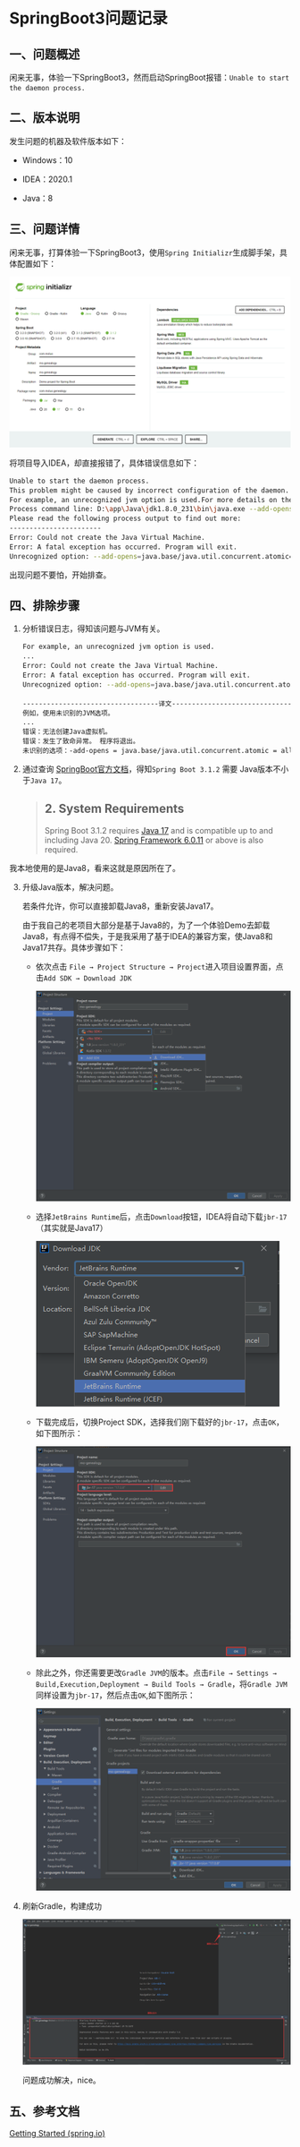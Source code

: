 # SpringBoot3问题记录

## 一、问题概述

闲来无事，体验一下SpringBoot3，然而启动SpringBoot报错：`Unable to start the daemon process.`

## 二、版本说明

发生问题的机器及软件版本如下：

- Windows：10

- IDEA：2020.1

- Java：8

## 三、问题详情

闲来无事，打算体验一下SpringBoot3，使用`Spring Initializr`生成脚手架，具体配置如下：

![image-20230809202010171](media/SpringBoot/image-20230809202010171.png)

将项目导入IDEA，却直接报错了，具体错误信息如下：

```bash
Unable to start the daemon process.
This problem might be caused by incorrect configuration of the daemon.
For example, an unrecognized jvm option is used.For more details on the daemon, please refer to https://docs.gradle.org/8.2.1/userguide/gradle_daemon.html in the Gradle documentation.
Process command line: D:\app\Java\jdk1.8.0_231\bin\java.exe --add-opens=java.base/java.util.concurrent.atomic=ALL-UNNAMED -XX:MaxMetaspaceSize=384m -XX:+HeapDumpOnOutOfMemoryError -Xms256m -Xmx512m -Dfile.encoding=GBK -Duser.country=CN -Duser.language=zh -Duser.variant -cp D:\app\gradle\.gradle\wrapper\dists\gradle-8.2.1-bin\5hap6b9n41hkg4jeh2au2pllh\gradle-8.2.1\lib\gradle-launcher-8.2.1.jar -javaagent:D:\app\gradle\.gradle\wrapper\dists\gradle-8.2.1-bin\5hap6b9n41hkg4jeh2au2pllh\gradle-8.2.1\lib\agents\gradle-instrumentation-agent-8.2.1.jar org.gradle.launcher.daemon.bootstrap.GradleDaemon 8.2.1
Please read the following process output to find out more:
-----------------------
Error: Could not create the Java Virtual Machine.
Error: A fatal exception has occurred. Program will exit.
Unrecognized option: --add-opens=java.base/java.util.concurrent.atomic=ALL-UNNAMED
```

出现问题不要怕，开始排查。

## 四、排除步骤

1. 分析错误日志，得知该问题与JVM有关。

   ```bash
   For example, an unrecognized jvm option is used.
   ...
   Error: Could not create the Java Virtual Machine.
   Error: A fatal exception has occurred. Program will exit.
   Unrecognized option: --add-opens=java.base/java.util.concurrent.atomic=ALL-UNNAMED
   
   ----------------------------------译文----------------------------------------------
   例如，使用未识别的JVM选项。
   ...
   错误：无法创建Java虚拟机。
   错误：发生了致命异常。 程序将退出。
   未识别的选项：-add-opens = java.base/java.util.concurrent.atomic = all-Unnumed
   ```

2. 通过查询 [SpringBoot官方文档](https://docs.spring.io/spring-boot/docs/current/reference/html/getting-started.html#getting-started.system-requirements)，得知`Spring Boot 3.1.2` 需要 Java版本不小于`Java 17`。

   > ##  2. System Requirements
   >
   > Spring Boot 3.1.2 requires [Java 17](https://www.java.com/) and is compatible up to and including Java 20. [Spring Framework 6.0.11](https://docs.spring.io/spring-framework/docs/6.0.11/reference/html/) or above is also required.
   >
   
我本地使用的是Java8，看来这就是原因所在了。
   
3. 升级Java版本，解决问题。

   若条件允许，你可以直接卸载Java8，重新安装Java17。

   由于我自己的老项目大部分是基于Java8的，为了一个体验Demo去卸载Java8，有点得不偿失，于是我采用了基于IDEA的兼容方案，使Java8和Java17共存。具体步骤如下：

   - 依次点击 `File → Project Structure → Project`进入项目设置界面，点击`Add SDK → Download JDK`

     ![image-20230809202254426](media/SpringBoot/image-20230809202254426.png)

   - 选择`JetBrains Runtime`后，点击`Download`按钮，IDEA将自动下载`jbr-17`（其实就是Java17）

     ![image-20230809212103896](media/SpringBoot/image-20230809212103896.png)

   - 下载完成后，切换Project SDK，选择我们刚下载好的`jbr-17`，点击`OK`，如下图所示：

     ![image-20230809213735415](media/SpringBoot/image-20230809213735415.png)

   - 除此之外，你还需要更改`Gradle JVM`的版本。点击`File → Settings → Build,Execution,Deployment → Build Tools → Gradle`，将`Gradle JVM`同样设置为`jbr-17`，然后点击`OK`,如下图所示：

     ![image-20230809203509351](media/SpringBoot/image-20230809203509351.png)

4. 刷新Gradle，构建成功

   ![image-20230809204416529](media/SpringBoot/image-20230809204416529.png)
   
   问题成功解决，nice。

## 五、参考文档

[Getting Started (spring.io)](https://docs.spring.io/spring-boot/docs/current/reference/html/getting-started.html#getting-started.system-requirements)